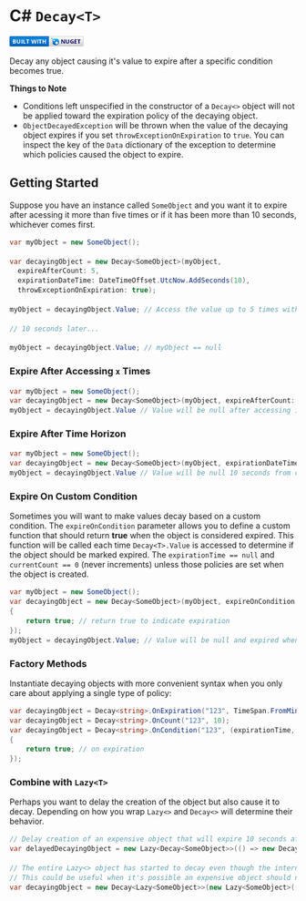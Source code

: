 # C# `Decay<T>`

[![](https://raw.githubusercontent.com/pixel-cookers/built-with-badges/master/nuget/nuget-long.png)](https://www.nuget.org/packages/AF.Decay)

Decay any object causing it's value to expire after a specific condition becomes true.

**Things to Note**
- Conditions left unspecified in the constructor of a `Decay<>` object will not be applied toward the expiration policy of the decaying object.
- `ObjectDecayedException` will be thrown when the value of the decaying object expires if you set `throwExceptionOnExpiration` to `true`. You can inspect the key of the `Data` dictionary of the exception to determine which policies caused the object to expire.

## Getting Started

Suppose you have an instance called `SomeObject` and you want it to expire after acessing it more than five times or if it has been more than 10 seconds, whichever comes first.

```csharp
var myObject = new SomeObject();

var decayingObject = new Decay<SomeObject>(myObject, 
  expireAfterCount: 5, 
  expirationDateTime: DateTimeOffset.UtcNow.AddSeconds(10), 
  throwExceptionOnExpiration: true);

myObject = decayingObject.Value; // Access the value up to 5 times within the next 10 seconds before it decays.

// 10 seconds later...

myObject = decayingObject.Value; // myObject == null
```

### Expire After Accessing `x` Times

```csharp
var myObject = new SomeObject();
var decayingObject = new Decay<SomeObject>(myObject, expireAfterCount: 5);
myObject = decayingObject.Value // Value will be null after accessing it five times.
```

### Expire After Time Horizon

```csharp
var myObject = new SomeObject();
var decayingObject = new Decay<SomeObject>(myObject, expirationDateTime: DateTimeOffset.UtcNow.AddSeconds(10));
myObject = decayingObject.Value // Value will be null 10 seconds from creation of the Decay<> object.
```

### Expire On Custom Condition

Sometimes you will want to make values decay based on a custom condition. The `expireOnCondition` parameter allows you to define a custom function that should return **true** when the object is considered expired. This function will be called each time `Decay<T>.Value` is accessed to determine if the object should be marked expired. The `expirationTime == null` and `currentCount == 0` (never increments) unless those policies are set when the object is created. 

```csharp
var myObject = new SomeObject();
var decayingObject = new Decay<SomeObject>(myObject, expireOnCondition: (DateTimeOffset? expirationTime, long currentCount) =>
{
    return true; // return true to indicate expiration
});
myObject = decayingObject.Value; // Value will be null and expired when your custom function returns true;
```

### Factory Methods

Instantiate decaying objects with more convenient syntax when you only care about applying a single type of policy:

```csharp
var decayingObject = Decay<string>.OnExpiration("123", TimeSpan.FromMinutes(30));
var decayingObject = Decay<string>.OnCount("123", 10);
var decayingObject = Decay<string>.OnCondition("123", (expirationTime, currentCount) =>
{
	return true; // on expiration
});
```

### Combine with `Lazy<T>`

Perhaps you want to delay the creation of the object but also cause it to decay. Depending on how you wrap `Lazy<>` and `Decay<>` will determine their behavior.

```csharp
// Delay creation of an expensive object that will expire 10 seconds after it was created.
var delayedDecayingObject = new Lazy<Decay<SomeObject>>(() => new Decay<SomeObject>(new SomeObject(), expireAfterTime: TimeSpan.FromSeconds(10)));

// The entire Lazy<> object has started to decay even though the internal SomeObject value has not been initialized yet.
// This could be useful when it's possible an expensive object should never be created if it's not used within the decaying expiration policy.
var decayingObject = new Decay<Lazy<SomeObject>>(new Lazy<SomeObject>(() => new SomeObject()), expireAfterTime: TimeSpan.FromSeconds(10));
```
